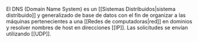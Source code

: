 El DNS (Domain Name System) es un [[Sistemas Distribuidos|sistema distribuido]] y generalizado de base de datos con el fin de organizar a las máquinas pertenecientes a una [[Redes de computadoras|red]] en dominios y resolver nombres de host en direcciones [[IP]]. Las solicitudes se envían utilizando [[UDP]].